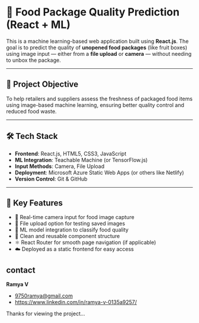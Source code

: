# 🥫 Food Package Quality Prediction (React + ML)

This is a machine learning-based web application built using **React.js**. The goal is to predict the quality of **unopened food packages** (like fruit boxes) using image input — either from a **file upload** or **camera** — without needing to unbox the package.

---

## 🎯 Project Objective

To help retailers and suppliers assess the freshness of packaged food items using image-based machine learning, ensuring better quality control and reduced food waste.

---

## 🛠 Tech Stack

- **Frontend**: React.js, HTML5, CSS3, JavaScript
- **ML Integration**: Teachable Machine (or TensorFlow.js)
- **Input Methods**: Camera, File Upload
- **Deployment**: Microsoft Azure Static Web Apps (or others like Netlify)
- **Version Control**: Git & GitHub

---

## 🧠 Key Features

- 📸 Real-time camera input for food image capture
- 📂 File upload option for testing saved images
- 🧠 ML model integration to classify food quality
- 🔄 Clean and reusable component structure
- ⚛️ React Router for smooth page navigation (if applicable)
- ☁️ Deployed as a static frontend for easy access
  
## contact

**Ramya V**
- 9750ramya@gmail.com
- https://www.linkedin.com/in/ramya-v-0135a9257/

Thanks for viewing the project...
